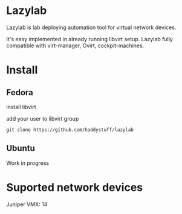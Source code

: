 Lazylab
======
Lazylab is lab deploying automation tool for virtual network devices.

It's easy implemented in already running libvirt setup.
Lazylab fully compatible with virt-manager, Ovirt, cockpit-machines.

Install
======

## Fedora

install libvirt

add your user to libvirt group

```
git clone https://github.com/haddystuff/lazylab
```
## Ubuntu

Work in progress

Suported network devices
======
Juniper VMX: 14
